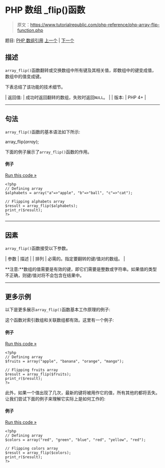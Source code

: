 # PHP 数组 _flip()函数

> 原文：<https://www.tutorialrepublic.com/php-reference/php-array-flip-function.php>

题目: [PHP 数组引用](php-array-functions.php) [上一个](php-array-filter-function.php) | [下一个](php-array-intersect-function.php)

## 描述

`array_flip()`函数翻转或交换数组中所有键及其相关值，即数组中的键变成值，数组中的值变成键。

下表总结了该功能的技术细节。

| 返回值: | 成功时返回翻转的数组，失败时返回`NULL`。 |
| 版本: | PHP 4+ |

* * *

## 句法

`array_flip()`函数的基本语法如下所示:

array_flip(*array*);

下面的例子展示了`array_flip()`函数的作用。

#### 例子

[Run this code »](../codelab.php?topic=php&file=flip-all-keys-with-their-associated-values-in-an-array "Run this code to view the output")

```
<?php
// Defining array
$alphabets = array("a"=>"apple", "b"=>"ball", "c"=>"cat");

// Flipping alphabets array
$result = array_flip($alphabets);
print_r($result);
?>
```

* * *

## 因素

`array_flip()`函数接受以下参数。

| 参数 | 描述 |
| 排列 | 必需的。指定要翻转的键/值对的数组。 |

**注意:**数组的值需要是有效的键，即它们需要是整数或字符串。如果值的类型不正确，则键/值对将不会包含在结果中。

* * *

## 更多示例

以下是更多展示`array_flip()`函数基本工作原理的例子:

这个函数对索引数组和关联数组都有效。这里有一个例子:

#### 例子

[Run this code »](../codelab.php?topic=php&file=flip-an-indexed-array "Run this code to view the output")

```
<?php
// Defining array
$fruits = array("apple", "banana", "orange", "mango");

// Flipping fruits array
$result = array_flip($fruits);
print_r($result);
?>
```

此外，如果一个值出现了几次，最新的键将被用作它的值，所有其他的都将丢失。让我们尝试下面的例子来理解它实际上是如何工作的:

#### 例子

[Run this code »](../codelab.php?topic=php&file=flip-an-array-with-duplicate-values "Run this code to view the output")

```
<?php
// Defining array
$colors = array("red", "green", "blue", "red", "yellow", "red");

// Flipping colors array
$result = array_flip($colors);
print_r($result);
?>
```
